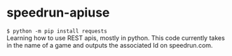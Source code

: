 # speedrun-apiuse
`$ python -m pip install requests`  
Learning how to use REST apis, mostly in python.
This code currently takes in the name of a game and outputs the associated Id on speedrun.com.
